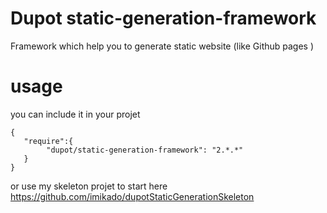 # Dupot static-generation-framework

Framework which help you to generate static website (like Github pages )

# usage

you can include it in your projet

```
{
   "require":{
        "dupot/static-generation-framework": "2.*.*"
   }
}
```

or use my skeleton projet to start here https://github.com/imikado/dupotStaticGenerationSkeleton
